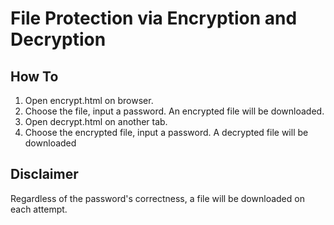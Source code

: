# File Protection via Encryption and Decryption

## How To
1. Open encrypt.html on browser.
2. Choose the file, input a password. An encrypted file will be downloaded.
3. Open decrypt.html on another tab.
4. Choose the encrypted file, input a password. A decrypted file will be downloaded

## Disclaimer
Regardless of the password's correctness, a file will be downloaded on each attempt.